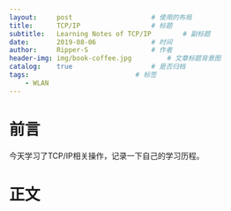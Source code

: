 ```yaml
---
layout:		post					# 使用的布局
title:		TCP/IP					# 标题
subtitle:	Learning Notes of TCP/IP		# 副标题
date:		2019-08-06				# 时间
author:		Ripper-S				# 作者
header-img:	img/book-coffee.jpg			# 文章标题背景图
catalog:	true					# 是否归档
tags:							# 标签
    - WLAN
---
```



#	前言
今天学习了TCP/IP相关操作，记录一下自己的学习历程。

#	正文
